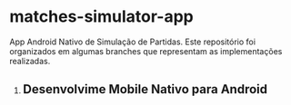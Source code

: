 # matches-simulator-app

App Android Nativo de Simulação de Partidas. Este repositório foi organizados em algumas branches que representam as implementações realizadas.

1. Desenvolvime Mobile Nativo para Android
    -
